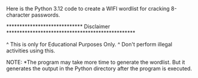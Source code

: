 Here is the Python 3.12 code to create a WIFI wordlist for cracking 8-character passwords.

*****************************  Disclaimer *************************************************

^ This is only for Educational Purposes Only.
^ Don't perform illegal activities using this.

NOTE:
*The program may take more time to generate the wordlist. But it generates the output in the Python directory after the program is executed.

